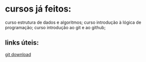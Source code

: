 # cursos já feitos:

curso estrutura de dados e algoritmos;
curso introdução à lógica de programação;
curso introdução ao git e ao github;

## links úteis:
[git download](https://git-scm.com/downloads)

